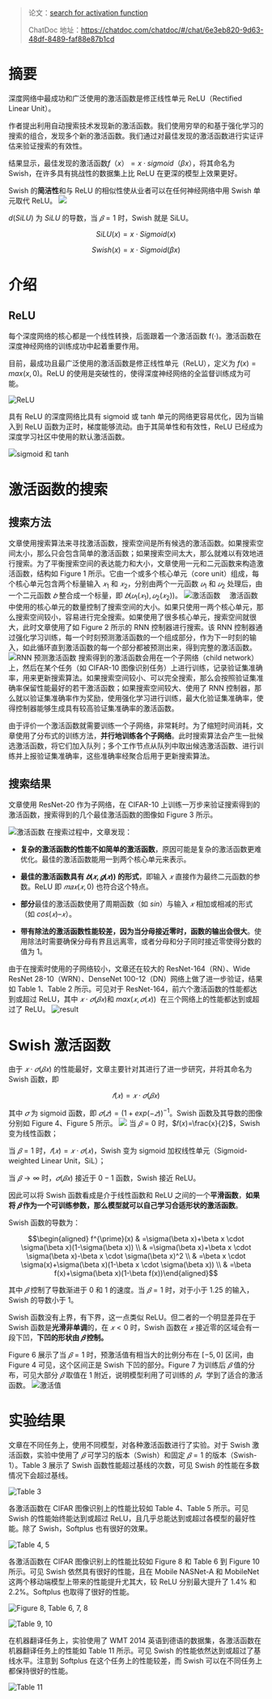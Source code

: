> 论文：[search for activation function](assents/search%20for%20activation%20functions.pdf)
> 
> ChatDoc 地址：https://chatdoc.com/chatdoc/#/chat/6e3eb820-9d63-48df-8489-faf88e87b1cd

# 摘要

深度网络中最成功和广泛使用的激活函数是修正线性单元 ReLU（Rectified Linear Unit）。

作者提出利用自动搜索技术发现新的激活函数。我们使用穷举的和基于强化学习的搜索的组合，发现多个新的激活函数。我们通过对最佳发现的激活函数进行实证评估来验证搜索的有效性。

结果显示，最佳发现的激活函数$f（x）= x · sigmoid（βx）$，将其命名为 Swish，在许多具有挑战性的数据集上比 ReLU 在更深的模型上效果更好。

Swish 的**简洁性**和与 ReLU 的相似性使从业者可以在任何神经网络中用 Swish 单元取代 ReLU。
![](assents/Pasted%20image%2020230516151342.png)

$d(SiLU)$ 为 $SiLU$ 的导数，当 $𝛽=1$ 时，Swish 就是 SiLU。

$$SiLU(x)=x⋅Sigmoid(x)$$

$$Swish(x)=x⋅Sigmoid(βx) $$

# 介绍

## ReLU

每个深度网络的核心都是一个线性转换，后面跟着一个激活函数 f(·)。激活函数在深度神经网络的训练成功中起着重要作用。

目前，最成功且最广泛使用的激活函数是修正线性单元（ReLU），定义为 $f(x) = max(x, 0)$。ReLU 的使用是突破性的，使得深度神经网络的全监督训练成为可能。

![ReLU](assents/Pasted%20image%2020230516124018.png)

具有 ReLU 的深度网络比具有 sigmoid 或 tanh 单元的网络更容易优化，因为当输入到 ReLU 函数为正时，梯度能够流动。由于其简单性和有效性，ReLU 已经成为深度学习社区中使用的默认激活函数。

![sigmoid 和 tanh](assents/Pasted%20image%2020230516124119.png)

# 激活函数的搜索

## 搜索方法

文章使用搜索算法来寻找激活函数，搜索空间是所有候选的激活函数。如果搜索空间太小，那么只会包含简单的激活函数；如果搜索空间太大，那么就难以有效地进行搜索。为了平衡搜索空间的表达能力和大小，文章使用一元和二元函数来构造激活函数，结构如 Figure 1 所示。它由一个或多个核心单元（core unit）组成，每个核心单元包含两个标量输入 $𝑥_1$ 和 $𝑥_2$，分别由两个一元函数 $𝑢_1$ 和 $𝑢_2$ 处理后，由一个二元函数 $𝑏$ 整合成一个标量，即 $𝑏(𝑢_1(𝑥_1),𝑢_2(𝑥_2))$。
![激活函数](assents/截屏2023-05-16%2012.57.55.png)
 激活函数中使用的核心单元的数量控制了搜索空间的大小。如果只使用一两个核心单元，那么搜索空间较小，容易进行完全搜索。如果使用了很多核心单元，搜索空间就很大，此时文章使用了如 Figure 2 所示的 RNN 控制器进行搜索。该 RNN 控制器通过强化学习训练，每一个时刻预测激活函数的一个组成部分，作为下一时刻的输入，如此循环直到激活函数的每一个部分都被预测出来，得到完整的激活函数。
![RNN 预测激活函数](assents/截屏2023-05-16%2012.59.49.png)
搜索得到的激活函数会用在一个子网络（child network）上，然后在某个任务（如 CIFAR-10 图像识别任务）上进行训练，记录验证集准确率，用来更新搜索算法。如果搜索空间较小、可以完全搜索，那么会按照验证集准确率保留性能最好的若干激活函数；如果搜索空间较大、使用了 RNN 控制器，那么就以验证集准确率作为奖励，使用强化学习进行训练，最大化验证集准确率，使得控制器能够生成具有较高验证集准确率的激活函数。

由于评价一个激活函数就需要训练一个子网络，非常耗时。为了缩短时间消耗，文章使用了分布式的训练方法，**并行地训练各个子网络**。此时搜索算法会产生一批候选激活函数，将它们加入队列；多个工作节点从队列中取出候选激活函数、进行训练并上报验证集准确率，这些准确率经聚合后用于更新搜索算法。

## 搜索结果

文章使用 ResNet-20 作为子网络，在 CIFAR-10 上训练一万步来验证搜索得到的激活函数，搜索得到的几个最佳激活函数的图像如 Figure 3 所示。

![激活函数](assents/Pasted%20image%2020230516130204.png)
在搜索过程中，文章发现：

-   **复杂的激活函数的性能不如简单的激活函数**，原因可能是复杂的激活函数更难优化。最佳的激活函数能用一到两个核心单元来表示。

-   **最佳的激活函数具有 $𝑏(𝑥,𝑔(𝑥))$ 的形式**，即输入 $𝑥$ 直接作为最终二元函数的参数。ReLU 即 $𝑚𝑎𝑥(𝑥,0)$ 也符合这个特点。

-   **部分**最佳的激活函数使用了周期函数（如 $sin$）与输入 $𝑥$ 相加或相减的形式（如 $cos(𝑥)–𝑥$）。

-   **带有除法的激活函数性能较差，因为当分母接近零时，函数的输出会很大**。使用除法时需要确保分母有界且远离零，或者分母和分子同时接近零使得分数的值为 1。

由于在搜索时使用的子网络较小，文章还在较大的 ResNet-164（RN）、Wide ResNet 28-10（WRN）、DenseNet 100-12（DN）网络上做了进一步验证，结果如 Table 1、Table 2 所示。可见对于 ResNet-164，前六个激活函数的性能都达到或超过 ReLU，其中 $𝑥⋅𝜎(𝛽𝑥)$和 $max(𝑥,𝜎(𝑥))$  在三个网络上的性能都达到或超过了 ReLU。
![result](assents/Pasted%20image%2020230516130558.png)
# Swish 激活函数

由于 $𝑥⋅𝜎(𝛽𝑥)$ 的性能最好，文章主要针对其进行了进一步研究，并将其命名为 Swish 函数，即

$$𝑓(𝑥)=𝑥⋅𝜎(𝛽𝑥)$$

其中 $𝜎$ 为 sigmoid 函数，即 $𝜎(𝑧)=(1+exp(−𝑧))^{−1}$。Swish 函数及其导数的图像分别如 Figure 4、Figure 5 所示。
![](assents/截屏2023-05-16%2014.44.04.png)
当 $𝛽=0$ 时，$𝑓(𝑥)=\frac{x}{2}$，Swish 变为线性函数；

当 $𝛽=1$ 时，$𝑓(𝑥)=𝑥⋅𝜎(𝑥)$，Swish 变为 sigmoid 加权线性单元（Sigmoid-weighted Linear Unit，SiL）；

当 $𝛽→∞$ 时，$𝜎(𝛽𝑥)$ 接近于 $0−1$ 函数，Swish 接近 ReLU。

因此可以将 Swish 函数看成是介于线性函数和 ReLU 之间的一个**平滑函数**，**如果将 $𝛽$ 作为一个可训练参数，那么模型就可以自己学习合适形状的激活函数**。

Swish 函数的导数为：

$$\begin{aligned} f^{\prime}(x) & =\sigma(\beta x)+\beta x \cdot \sigma(\beta x)(1-\sigma(\beta x)) \\ & =\sigma(\beta x)+\beta x \cdot \sigma(\beta x)-\beta x \cdot \sigma(\beta x)^2 \\ & =\beta x \cdot \sigma(x)+\sigma(\beta x)(1-\beta x \cdot \sigma(\beta x)) \\ & =\beta f(x)+\sigma(\beta x)(1-\beta f(x))\end{aligned}$$

其中 $𝛽$ 控制了导数渐进于 $0$ 和 $1$ 的速度。当 $𝛽=1$ 时，对于小于 1.25 的输入，Swish 的导数小于 1。

Swish 函数没有上界，有下界，这一点类似 ReLU。但二者的一个明显差异在于 Swish 函数是**光滑非单调**的，在 $𝑥<0$ 时，Swish 函数在 $𝑥$ 接近零的区域会有一段下凹，**下凹的形状由 $𝛽$ 控制。**

Figure 6 展示了当 $𝛽=1$ 时，预激活值有相当大的比例分布在 $[−5,0]$ 区间，由 Figure 4 可见，这个区间正是 Swish 下凹的部分。Figure 7 为训练后 $𝛽$ 值的分布，可见大部分 $𝛽$ 取值在 1 附近，说明模型利用了可训练的 $𝛽$，学到了适合的激活函数。
![激活值](assents/截屏2023-05-16%2014.48.40.png)

# 实验结果

文章在不同任务上，使用不同模型，对各种激活函数进行了实验。对于 Swish 激活函数，实验中使用了 $𝛽$ 可学习的版本（Swish）和固定 $𝛽=1$ 的版本（Swish-1）。Table 3 展示了 Swish 函数性能超过基线的次数，可见 Swish 的性能在多数情况下会超过基线。

![Table 3](https://blog.nex3z.com/wp-content/uploads/2020/08/tbl_3-2.png)

各激活函数在 CIFAR 图像识别上的性能比较如 Table 4、Table 5 所示。可见 Swish 的性能始终能达到或超过 ReLU，且几乎总能达到或超过各模型的最好性能。除了 Swish，Softplus 也有很好的效果。

![Table 4, 5](https://blog.nex3z.com/wp-content/uploads/2020/08/tbl_4_5.png)

各激活函数在 CIFAR 图像识别上的性能比较如 Figure 8 和 Table 6 到 Figure 10 所示。可见 Swish 依然具有很好的性能，且在 Mobile NASNet-A 和 MobileNet 这两个移动端模型上带来的性能提升尤其大，较 ReLU 分别最大提升了 1.4% 和 2.2%。Softplus 也取得了很好的性能。

![Figure 8, Table 6, 7, 8](https://blog.nex3z.com/wp-content/uploads/2020/08/fig_8_tbl_6_7_8.png)

![Table 9, 10](https://blog.nex3z.com/wp-content/uploads/2020/08/tbl_9_10.png)

在机器翻译任务上，实验使用了 WMT 2014 英语到德语的数据集，各激活函数在机器翻译任务上的性能如 Table 11 所示。可见 Swish 的性能依然达到或超过了基线水平。注意到 Softplus 在这个任务上的性能较差，而 Swish 可以在不同任务上都保持很好的性能。

![Table 11](https://blog.nex3z.com/wp-content/uploads/2020/08/tbl_11.png)



